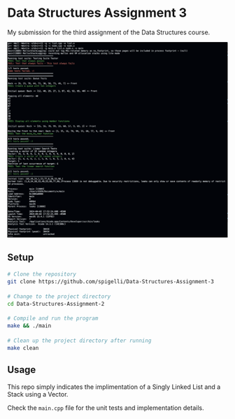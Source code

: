 # Data Structures Assignment 3

My submission for the third assignment of the Data Structures course.

![alt text](image.png)

## Setup

```bash
# Clone the repository
git clone https://github.com/spigelli/Data-Structures-Assignment-3

# Change to the project directory
cd Data-Structures-Assignment-2

# Compile and run the program
make && ./main

# Clean up the project directory after running
make clean
```

## Usage

This repo simply indicates the implimentation of a Singly Linked List and a Stack using a Vector.

Check the `main.cpp` file for the unit tests and implementation details.
